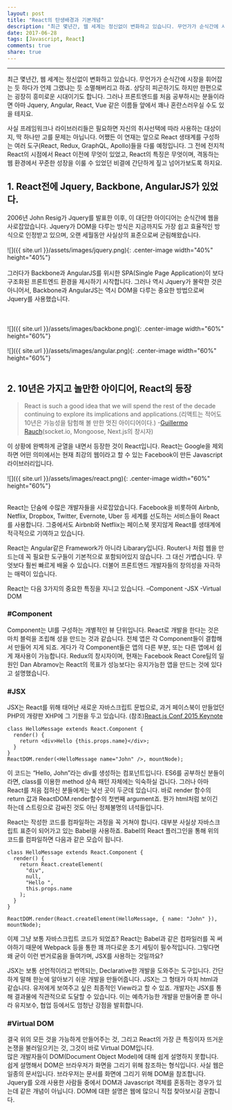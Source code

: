 ```yaml
---
layout: post
title: "React의 탄생배경과 기본개념"
description: "최근 몇년간, 웹 세계는 정신없이 변화하고 있습니다. 무언가가 순식간에 시장을 휘어잡는 듯 하다가 언제 그랬냐는 듯 소멸해버리고 하죠. 상당히 피곤하기도 하지만 한편으로는 굉장히 흥미로운 시대이기도 합니다. 그러나 프론트엔드를 처음 공부하시는 분들이라면 아마 Jquery, Angular, React, Vue 같은 이름들 앞에서 꽤나 혼란스러우실 수도 있을 테지요."
date: 2017-06-28
tags: [Javascript, React]
comments: true
share: true
---
```



--- 

최근 몇년간, 웹 세계는 정신없이 변화하고 있습니다. 무언가가 순식간에 시장을 휘어잡는 듯 하다가 언제 그랬냐는 듯 소멸해버리고 하죠. 상당히 피곤하기도 하지만 한편으로는 굉장히 흥미로운 시대이기도 합니다. 그러나 프론트엔드를 처음 공부하시는 분들이라면 아마 Jquery, Angular, React, Vue 같은 이름들 앞에서 꽤나 혼란스러우실 수도 있을 테지요.

사실 프레임워크나 라이브러리들은 필요하면 자신의 취사선택에 따라 사용하는 대상이지, 딱 하나만 고를 문제는 아닙니다. 어쨌든 이 연재는 앞으로 React 생태계를 구성하는 여러 도구(React, Redux, GraphQL, Apollo)들을 다룰 예정입니다. 그 전에 전지적 React의 시점에서 React 이전에 무엇이 있었고,  React의 특징은 무엇이며, 격동하는 웹 환경에서 꾸준한 성장을 이룰 수 있었던 비결에 간단하게 짚고 넘어가보도록 하지요.

## 1. React전에 Jquery, Backbone, AngularJS가 있었다.
2006년 John Resig가 Jquery를 발표한 이후, 이 대단한 아이디어는 순식간에 웹을 사로잡았습니다. Jquery가 DOM을 다루는 방식은 지금까지도 가장 쉽고 효율적인 방식으로 인정받고 있으며, 오랜 세월동안 사실상의 표준으로써 군림해왔습니다.
<br>
<br>
![]({{ site.url }}/assets/images/jquery.png){: .center-image width="40%" height="40%"}
<br>
<br>
그러다가 Backbone과 AngularJS를 위시한 SPA(Single Page Application)이 보다 구조화된 프론트엔드 환경을 제시하기 시작합니다. 그러나 역시 Jquery가 몰락한 것은 아니어서, Backbone과 AngularJS는 역시 DOM을 다루는 중요한 방법으로써 Jquery를  사용했습니다. 
<br>
<br>
<br>
<br>
![]({{ site.url }}/assets/images/backbone.png){: .center-image width="60%" height="60%"}
<br>
<br>
![]({{ site.url }}/assets/images/angular.png){: .center-image width="60%" height="60%"}
<br>
<br>

## 2. 10년은 가지고 놀만한 아이디어, React의 등장
>React is such a good idea that we will spend the rest of the decade continuing to explore its implications and applications.(리액트는 적어도 10년은 가능성을 탐험해 볼 만한 멋진 아이디어이다.) -[Guillermo Rauch‏](https://twitter.com/rauchg/status/801005961334943744)(socket.io, Mongoose, Next.js의 창시자)

이 상황에 완벽하게 균열을 내면서 등장한 것이 React입니다. React는 Google을 제외하면 어떤 의미에서는 현재 최강의 웹이라고 할 수 있는 Facebook이 만든 Javascript 라이브러리입니다.
<br>
<br>
![]({{ site.url }}/assets/images/react.png){: .center-image width="60%" height="60%"}
<br>
<br>

React는 단숨에 수많은 개발자들을 사로잡았습니다. Facebook을 비롯하여 Airbnb, Netflix, Dropbox, Twitter, Evernote, Uber 등 세계를 선도하는 서비스들이 React를 사용합니다. 그중에서도 Airbnb와 Netflix는 페이스북 못지않게 React를 생태계에 적극적으로 기여하고 있습니다.

 React는 Angular같은 Framework가 아니라 Libarary입니다. Router나 처럼 웹을 만드는데 꼭 필요한 도구들이 기본적으로 포함되어있지 않습니다. 그 대신 가볍습니다. 무엇보다 훨씬 빠르게 배울 수 있습니다. 더불어 프론트엔드 개발자들의 창의성을 자극하는 매력이 있습니다.

React는 다음 3가지의 중요한 특징을 지니고 있습니다.
–Component
-JSX
-Virtual DOM

### #Component
Component는 UI를 구성하는 개별적인 뷰 단위입니다. React로 개발을 한다는 것은 마치 블럭을 조립해 성을 만드는 것과 같습니다. 전체 앱은 각 Component들이 결합해서 만들어 지게 되죠. 게다가 각 Component들은 앱의 다른 부분, 또는 다른 앱에서 쉽게 재사용이 가능합니다. Redux의 창시자이며, 현재는 Facebook React Core팀의 일원인 Dan Abramov는 React의 목표가 성능보다는 유지가능한 앱을 만드는 것에 있다고 설명했습니다.

### #JSX
JSX는 React를 위해 태어난 새로운 자바스크립트 문법으로, 과거 페이스북이 만들었던 PHP의 개량판 XHP에 그 기원을 두고 있습니다. (참조)[React.js Conf 2015 Keynote](https://www.youtube.com/watch?v=KVZ-P-ZI6W4)

```
class HelloMessage extends React.Component {
  render() {
    return <div>Hello {this.props.name}</div>;
  }
}
ReactDOM.render(<HelloMessage name="John" />, mountNode);
```

이 코드는 “Hello,  John”라는 div를 생성하는 컴포넌트입니다. ES6를 공부하신 분들이라면, class를 이용한 method 상속 패턴 자체에는 익숙하실 겁니다. 그러나 아마 React를 처음 접하신 분들에게는 낯선 곳이 두군데 있습니다. 바로 render 함수의 return 값과 ReactDOM.render함수의 첫번째 argument죠. 뭔가 html처럼 보이긴 하는데 스트링으로 감싸진 것도 아닌 정체불명의 녀석들입니다.

React는 작성한 코드를 컴파일하는 과정을 꼭 거쳐야 합니다. 대부분 사실상 자바스크립트 표준이 되어가고 있는 Babel을 사용하죠. Babel의 React 플러그인을 통해 위의 코드를 컴파일하면 다음과 같은 모습이 됩니다.

```
class HelloMessage extends React.Component {
  render() {
    return React.createElement(
      "div",
      null,
      "Hello ",
      this.props.name
    );
  }
}

ReactDOM.render(React.createElement(HelloMessage, { name: "John" }), mountNode);
```

이제 그냥 보통 자바스크립트 코드가 되었죠? React는 Babel과 같은 컴파일러를 꼭 써야하기 때문에 Webpack 등을 통한 꽤 까다로운 초기 세팅이 필수적입니다. 그렇다면 왜 굳이 이런 번거로움을 들여가며, JSX를 사용하는 것일까요?

JSX는 보통 선언적이라고 번역되는, Declarative한 개발을 도와주는 도구입니다. 간단하게 말해 한눈에 알아보기 쉬운 개발을 만들어줍니다.  JSX는 그 형태가 마치 html과 같습니다.  유저에게 보여주고 싶은 최종적인 View라고 할 수 있죠. 개발자는 JSX를 통해 결과물에 직관적으로 도달할 수 있습니다. 이는 예측가능한 개발을 만들어줄 뿐 아니라 유지보수, 협업 등에서도 엄청난 강점을 발휘합니다. 

### #Virtual DOM

결국 위의 모든 것을 가능하게 만들어주는 것, 그리고 React의 가장 큰 특징이자 뜨거운 논쟁을 불러일으키는 것, 그것이 바로 Virtual DOM입니다. 
<br>
많은 개발자들이 DOM(Document Object Model)에 대해 쉽게 설명하지 못합니다. 쉽게 설명해서 DOM은 브라우저가 화면을 그리기 위해 참조하는 형식입니다. 사실 웹은 일종의 문서입니다. 브라우저는 문서를 화면에 그리기 위해 DOM을 참조합니다. Jquery를 오래 사용한 사람들 중에서 DOM과 Javascript 객체를 혼동하는 경우가 있는데 같은 개념이 아닙니다. DOM에 대한 설명은 웹에 많으니 직접 찾아보시길 권합니다.





